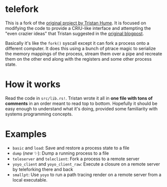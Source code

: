 # telefork

This is a fork of the [original project by Tristan Hume](https://github.com/trishume/telefork).
It is focused on modifying the code to provide a CRIU-like interface and attempting the "even crazier
ideas" that Tristan suggested in the [original blogpost](https://thume.ca/2020/04/18/telefork-forking-a-process-onto-a-different-computer/).

Basically it's like the `fork()` syscall except it can fork a process onto a
different computer. It does this using a bunch of ptrace magic to serialize
the memory mappings of the process, stream them over a pipe and recreate them
on the other end along with the registers and some other process state.

# How it works

Read the code in `src/lib.rs!`. Tristan wrote it all in **one file with
tons of comments** in an order meant to read top to bottom. Hopefully it should
be easy enough to understand what it's doing, provided some familiarity with
systems programming concepts.

# Examples

- `basic` and `load`: Save and restore a process state to a file
- `dump` (_new_ ✨): Dump a running process to a file
- `teleserver` and `teleclient`: Fork a process to a remote server
- `yoyo_client` and `yoyo_client_raw`: Execute a closure on a remote server by teleforking there and back
- `smallpt`: Use `yoyo` to run a path tracing render on a remote server from a local executable.
